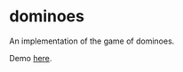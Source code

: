 # dominoes

An implementation of the game of dominoes.

Demo [here](https://ppyne.github.io/dominoes/).